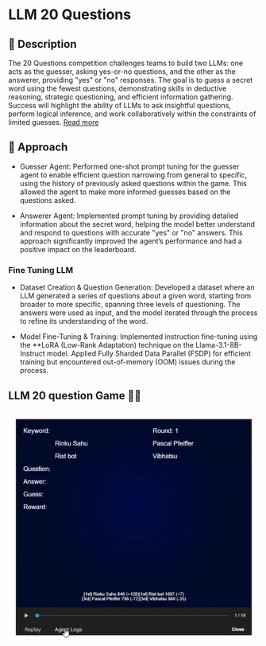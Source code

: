 # LLM 20 Questions

## 📄 Description
The 20 Questions competition challenges teams to build two LLMs: one acts as the guesser, asking yes-or-no questions, and the other as the answerer, providing "yes" or "no" responses. The goal is to guess a secret word using the fewest questions, demonstrating skills in deductive reasoning, strategic questioning, and efficient information gathering. Success will highlight the ability of LLMs to ask insightful questions, perform logical inference, and work collaboratively within the constraints of limited guesses. [Read more](https://www.kaggle.com/competitions/llm-20-questions/overview)

## 🧩 Approach

- Guesser Agent: Performed one-shot prompt tuning for the guesser agent to enable efficient question narrowing from general to specific, using the history of previously asked questions within the game. This allowed the agent to make more informed guesses based on the questions asked.

- Answerer Agent: Implemented prompt tuning by providing detailed information about the secret word, helping the model better understand and respond to questions with accurate "yes" or "no" answers. This approach significantly improved the agent’s performance and had a positive impact on the leaderboard.

### Fine Tuning LLM

- Dataset Creation & Question Generation: Developed a dataset where an LLM generated a series of questions about a given word, starting from broader to more specific, spanning three levels of questioning. The answers were used as input, and the model iterated through the process to refine its understanding of the word.

- Model Fine-Tuning & Training: Implemented instruction fine-tuning using the **LoRA (Low-Rank Adaptation) technique on the Llama-3.1-8B-Instruct model. Applied Fully Sharded Data Parallel (FSDP) for efficient training but encountered out-of-memory (OOM) issues during the process.

## LLM 20 question Game 🎲🤖
![Game](game/LLM20.gif)
